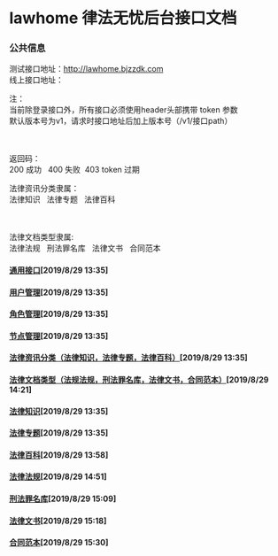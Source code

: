 # lawhome 律法无忧后台接口文档

### 公共信息
<p>测试接口地址：<a href="http://lawhome.bjzzdk.com/">http://lawhome.bjzzdk.com</a><br>
线上接口地址：</p>
<p>注：<br>
当前除登录接口外，所有接口必须使用header头部携带&nbsp;token&nbsp;参数<br>
默认版本号为v1，请求时接口地址后加上版本号（/v1/接口path）</p>
<p><br data-tomark-pass=""><br>
返回码：<br>
200 成功&nbsp; &nbsp;400 失败&nbsp; 403 token 过期</p>
<p>法律资讯分类隶属：<br>
法律知识&nbsp; &nbsp;法律专题&nbsp; &nbsp;法律百科</p>
<p><br data-tomark-pass=""><br>
法律文档类型隶属:<br>
法律法规&nbsp; &nbsp;刑法罪名库&nbsp; &nbsp;法律文书&nbsp; &nbsp;合同范本</p>

#### [通用接口](https://github.com/devilkun/lawhome/blob/master/docs/common.md)[2019/8/29 13:35]

#### [用户管理](https://github.com/devilkun/lawhome/blob/master/docs/user.md)[2019/8/29 13:35]

#### [角色管理](https://github.com/devilkun/lawhome/blob/master/docs/role.md)[2019/8/29 13:35]

#### [节点管理](https://github.com/devilkun/lawhome/blob/master/docs/node.md)[2019/8/29 13:35]

#### [法律资讯分类（法律知识，法律专题，法律百科）](https://github.com/devilkun/lawhome/blob/master/docs/category.md)[2019/8/29 13:35]

#### [法律文档类型（法规法规，刑法罪名库，法律文书，合同范本）](https://github.com/devilkun/lawhome/blob/master/docs/type.md)[2019/8/29 14:21]

#### [法律知识](https://github.com/devilkun/lawhome/blob/master/docs/knowledge.md)[2019/8/29 13:35]

#### [法律专题](https://github.com/devilkun/lawhome/blob/master/docs/subject.md)[2019/8/29 13:35]

#### [法律百科](https://github.com/devilkun/lawhome/blob/master/docs/encyclopedia.md)[2019/8/29 13:58]

#### [法律法规](https://github.com/devilkun/lawhome/blob/master/docs/regulation.md)[2019/8/29 14:51]

#### [刑法罪名库](https://github.com/devilkun/lawhome/blob/master/docs/crime.md)[2019/8/29 15:09]

#### [法律文书](https://github.com/devilkun/lawhome/blob/master/docs/instrument.md)[2019/8/29 15:18]

#### [合同范本](https://github.com/devilkun/lawhome/blob/master/docs/contract.md)[2019/8/29 15:30]
